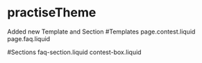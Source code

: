# practiseTheme

Added new Template and Section
#Templates
    page.contest.liquid
    page.faq.liquid
    
#Sections
    faq-section.liquid
    contest-box.liquid
